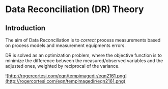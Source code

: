 # Data Reconciliation (DR) Theory #

## Introduction ##
The aim of Data Reconciliation is to _correct_ process measurements based on process models and measurement equipments errors.

DR is solved as an optimization problem, where the objective function is to minimize the difference between the measured/observed variables and the adjusted ones, weighted by reciprocal of the variance.

![http://rogercortesi.com/eqn/tempimagedir/eqn2161.png](http://rogercortesi.com/eqn/tempimagedir/eqn2161.png)